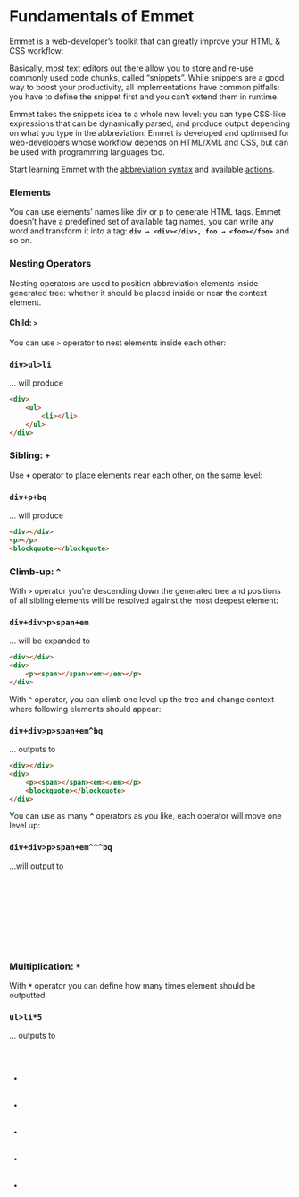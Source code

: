 # Fundamentals of Emmet

Emmet is a web-developer’s toolkit that can greatly improve your HTML & CSS workflow:

Basically, most text editors out there allow you to store and re-use commonly used code chunks, called “snippets”. While snippets are a good way to boost your productivity, all implementations have common pitfalls: you have to define the snippet first and you can’t extend them in runtime.

Emmet takes the snippets idea to a whole new level: you can type CSS-like expressions that can be dynamically parsed, and produce output depending on what you type in the abbreviation. Emmet is developed and optimised for web-developers whose workflow depends on HTML/XML and CSS, but can be used with programming languages too. 

Start learning Emmet with the [abbreviation syntax](https://docs.emmet.io/abbreviations/) and available [actions](https://docs.emmet.io/actions/).

### Elements
You can use elements’ names like div or p to generate HTML tags. Emmet doesn’t have a predefined set of available tag names, you can write any word and transform it into a tag: **`div → <div></div>, foo → <foo></foo>`** and so on.

### Nesting Operators
Nesting operators are used to position abbreviation elements inside generated tree: whether it should be placed inside or near the context element.

#### Child: `>`
You can use `>` operator to nest elements inside each other:

### **`div>ul>li`**

... will produce

```HTML
<div>
    <ul>
        <li></li>
    </ul>
</div>
```

### Sibling: `+`
Use **`+`** operator to place elements near each other, on the same level:

### **`div+p+bq`**

... will produce

```HTML
<div></div>
<p></p>
<blockquote></blockquote>
```

### Climb-up: `^`
With `>` operator you’re descending down the generated tree and positions of all sibling elements will be resolved against the most deepest element:

### **`div+div>p>span+em`**

... will be expanded to

```HTML
<div></div>
<div>
    <p><span></span><em></em></p>
</div>
```

With `^` operator, you can climb one level up the tree and change context where following elements should appear:

### **`div+div>p>span+em^bq`**

... outputs to

```HTML
<div></div>
<div>
    <p><span></span><em></em></p>
    <blockquote></blockquote>
</div>
```

You can use as many **`^`** operators as you like, each operator will move one level up:

### **`div+div>p>span+em^^^bq`**

...will output to

<pre>
<div></div>
<div>
    <p><span></span><em></em></p>
</div>
<blockquote></blockquote>
</pre>

### Multiplication: `*`
With **`*`** operator you can define how many times element should be outputted:

### **`ul>li*5`**

... outputs to


<pre>
<ul>
    <li></li>
    <li></li>
    <li></li>
    <li></li>
    <li></li>
</ul>
</pre>